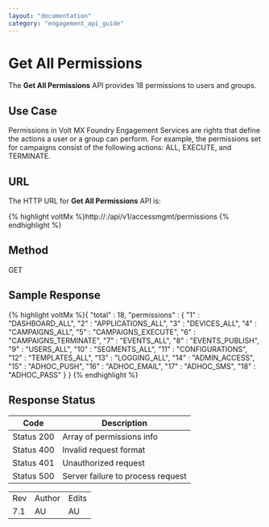 ```yaml
---
layout: "documentation"
category: "engagement_api_guide"
---
```

                            

Get All Permissions
===================

The **Get All Permissions** API provides 18 permissions to users and groups.

Use Case
--------

Permissions in Volt MX Foundry Engagement Services are rights that define the actions a user or a group can perform. For example, the permissions set for campaigns consist of the following actions: ALL, EXECUTE, and TERMINATE.

URL
---

The HTTP URL for **Get All Permissions** API is:

{% highlight voltMx %}http://<host>:<port>/api/v1/accessmgmt/permissions
{% endhighlight %}

Method
------

GET

Sample Response
---------------

{% highlight voltMx %}{
  "total" : 18,
  "permissions" : {
    "1" : "DASHBOARD_ALL",
    "2" : "APPLICATIONS_ALL",
    "3" : "DEVICES_ALL",
    "4" : "CAMPAIGNS_ALL",
    "5" : "CAMPAIGNS_EXECUTE",
    "6" : "CAMPAIGNS_TERMINATE",
    "7" : "EVENTS_ALL",
    "8" : "EVENTS_PUBLISH",
    "9" : "USERS_ALL",
    "10" : "SEGMENTS_ALL",
    "11" : "CONFIGURATIONS",
    "12" : "TEMPLATES_ALL",
    "13" : "LOGGING_ALL",
    "14" : "ADMIN_ACCESS",
    "15" : "ADHOC_PUSH",
    "16" : "ADHOC_EMAIL",
    "17" : "ADHOC_SMS",
    "18" : "ADHOC_PASS"
  }
}
{% endhighlight %}

Response Status
---------------

  
| Code | Description |
| --- | --- |
| Status 200 | Array of permissions info |
| Status 400 | Invalid request format |
| Status 401 | Unauthorized request |
| Status 500 | Server failure to process request |

<table class="TableStyle-RevisionTable" cellspacing="0" style="margin-left: 0;margin-right: auto;mc-table-style: url('../Resources/TableStyles/RevisionTable.css');" data-mc-conditions="Default.HTML"><colgroup><col class="TableStyle-RevisionTable-Column-Column1"> <col class="TableStyle-RevisionTable-Column-Column1"> <col class="TableStyle-RevisionTable-Column-Column1"></colgroup><tbody><tr class="TableStyle-RevisionTable-Body-Body1"><td class="TableStyle-RevisionTable-BodyE-Column1-Body1">Rev</td><td class="TableStyle-RevisionTable-BodyE-Column1-Body1">Author</td><td class="TableStyle-RevisionTable-BodyD-Column1-Body1">Edits</td></tr><tr class="TableStyle-RevisionTable-Body-Body1"><td class="TableStyle-RevisionTable-BodyB-Column1-Body1">7.1</td><td class="TableStyle-RevisionTable-BodyB-Column1-Body1">AU</td><td class="TableStyle-RevisionTable-BodyA-Column1-Body1">AU</td></tr></tbody></table>
